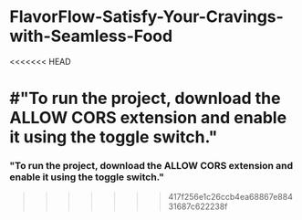 # FlavorFlow-Satisfy-Your-Cravings-with-Seamless-Food

<<<<<<< HEAD

#"To run the project, download the ALLOW CORS extension and enable it using the toggle switch."
=======
###  "To run the project, download the ALLOW CORS extension and enable it using the toggle switch."
>>>>>>> 417f256e1c26ccb4ea68867e88431687c622238f
